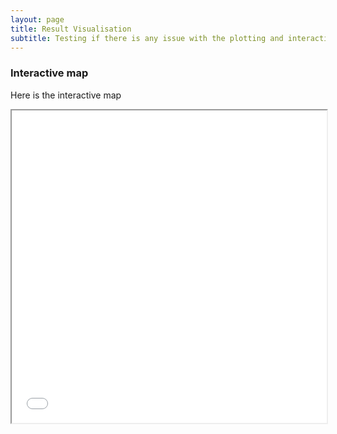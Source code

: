 ```yaml
---
layout: page
title: Result Visualisation
subtitle: Testing if there is any issue with the plotting and interactive plot
---
```


### Interactive map

Here is the interactive map

<iframe src="./assets/html/gf_reviews_map.html" width="100%" height="500px"></iframe>

